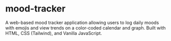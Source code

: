 # mood-tracker
A web-based mood tracker application allowing users to log daily moods with emojis and view trends on a color-coded calendar and graph. Built with HTML, CSS (Tailwind), and Vanilla JavaScript.
